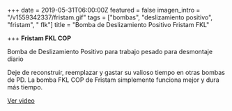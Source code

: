 +++
date = 2019-05-31T06:00:00Z
featured = false
imagen_intro = "/v1559342337/fristam.gif"
tags = ["bombas", "deslizamiento positivo", "fristam", " flk"]
title = "Bomba de Deslizamiento Positivo Fristam FKL"

+++
**Fristam FKL COP**

Bomba de Deslizamiento Positivo para trabajo pesado para desmontaje diario  
   
 Deje de reconstruir, reemplazar y gastar su valioso tiempo en otras bombas de PD. La bomba FKL COP de Fristam simplemente funciona mejor y dura más tiempo.

[Ver video](http://www.fristam.com/en-us/pumpsandblenders/positivedisplacementpumps/fklcopheavydutypdpumpforteardowncleaning.aspx "Deslizamiento Positivo")